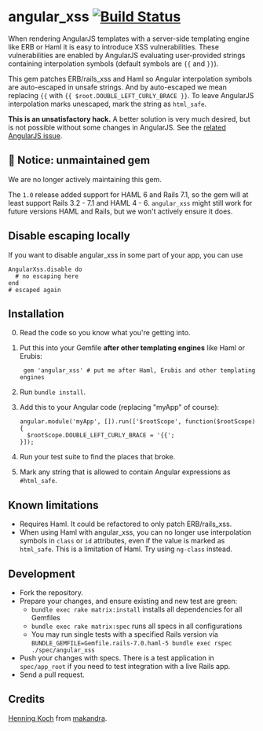 angular_xss [![Build Status](https://github.com/makandra/angular_xss/workflows/Tests/badge.svg)](https://github.com/makandra/angular_xss/actions)
===========

When rendering AngularJS templates with a server-side templating engine like ERB or Haml it is easy to introduce XSS vulnerabilities. These vulnerabilities are enabled by AngularJS evaluating user-provided strings containing interpolation symbols (default symbols are `{{` and `}}`).

This gem patches ERB/rails_xss and Haml so Angular interpolation symbols are auto-escaped in unsafe strings. And by auto-escaped we mean replacing `{{` with `{{ $root.DOUBLE_LEFT_CURLY_BRACE }}`. To leave AngularJS interpolation marks unescaped, mark the string as `html_safe`.

**This is an unsatisfactory hack.** A better solution is very much desired, but is not possible without some changes in AngularJS. See the [related AngularJS issue](https://github.com/angular/angular.js/issues/5601).

🚧 Notice: unmaintained gem
------------------

We are no longer actively maintaining this gem.

The `1.0` release added support for HAML 6 and Rails 7.1, so the gem will at least support Rails 3.2 - 7.1 and HAML 4 - 6. `angular_xss` might still work for future versions HAML and Rails, but we won't actively ensure it does.

Disable escaping locally
------------------------

If you want to disable angular_xss in some part of your app, you can use

```
AngularXss.disable do
  # no escaping here
end
# escaped again
```


Installation
------------

0. Read the code so you know what you're getting into.

1. Put this into your Gemfile **after other templating engines** like Haml or Erubis:

        gem 'angular_xss' # put me after Haml, Erubis and other templating engines

2. Run `bundle install`.

3. Add this to your Angular code (replacing "myApp" of course):

   ```
   angular.module('myApp', []).run(['$rootScope', function($rootScope) {
     $rootScope.DOUBLE_LEFT_CURLY_BRACE = '{{';
   }]);
   ```

4. Run your test suite to find the places that broke.

5. Mark any string that is allowed to contain Angular expressions as `#html_safe`.


Known limitations
-----------------
- Requires Haml. It could be refactored to only patch ERB/rails_xss.
- When using Haml with angular_xss, you can no longer use interpolation symbols in `class` or `id` attributes,
  even if the value is marked as `html_safe`. This is a limitation of Haml. Try using `ng-class` instead.


Development
-----------

- Fork the repository.
- Prepare your changes, and ensure existing and new test are green:
  - `bundle exec rake matrix:install` installs all dependencies for all Gemfiles
  - `bundle exec rake matrix:spec` runs all specs in all configurations
  - You may run single tests with a specified Rails version via `BUNDLE_GEMFILE=Gemfile.rails-7.0.haml-5 bundle exec rspec ./spec/angular_xss`
- Push your changes with specs. There is a test application in `spec/app_root` if you need to test integration with a live Rails app.
- Send a pull request.

Credits
-------

[Henning Koch](mailto:henning.koch@makandra.de) from [makandra](http://makandra.com/).

